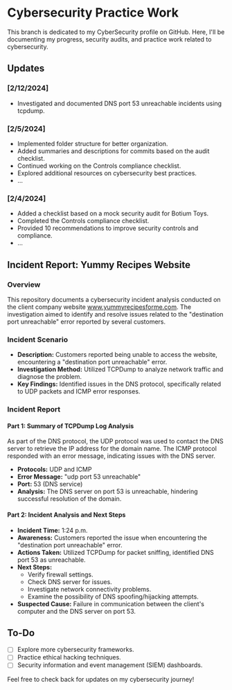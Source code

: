 # Cybersecurity Practice Work

This branch is dedicated to my CyberSecurity profile on GitHub. Here, I'll be documenting my progress, security audits, and practice work related to cybersecurity.

## Updates

### [2/12/2024]
- Investigated and documented DNS port 53 unreachable incidents using tcpdump.

### [2/5/2024]
- Implemented folder structure for better organization.
- Added summaries and descriptions for commits based on the audit checklist.
- Continued working on the Controls compliance checklist.
- Explored additional resources on cybersecurity best practices.
- ...

### [2/4/2024]
- Added a checklist based on a mock security audit for Botium Toys.
- Completed the Controls compliance checklist.
- Provided 10 recommendations to improve security controls and compliance.
- ...

## Incident Report: Yummy Recipes Website

### Overview

This repository documents a cybersecurity incident analysis conducted on the client company website www.yummyrecipesforme.com. The investigation aimed to identify and resolve issues related to the "destination port unreachable" error reported by several customers.

### Incident Scenario

- **Description:** Customers reported being unable to access the website, encountering a "destination port unreachable" error.
- **Investigation Method:** Utilized TCPDump to analyze network traffic and diagnose the problem.
- **Key Findings:** Identified issues in the DNS protocol, specifically related to UDP packets and ICMP error responses.

### Incident Report

#### Part 1: Summary of TCPDump Log Analysis

As part of the DNS protocol, the UDP protocol was used to contact the DNS server to retrieve the IP address for the domain name. The ICMP protocol responded with an error message, indicating issues with the DNS server.

- **Protocols:** UDP and ICMP
- **Error Message:** "udp port 53 unreachable"
- **Port:** 53 (DNS service)
- **Analysis:** The DNS server on port 53 is unreachable, hindering successful resolution of the domain.

#### Part 2: Incident Analysis and Next Steps

- **Incident Time:** 1:24 p.m.
- **Awareness:** Customers reported the issue when encountering the "destination port unreachable" error.
- **Actions Taken:** Utilized TCPDump for packet sniffing, identified DNS port 53 as unreachable.
- **Next Steps:**
  - Verify firewall settings.
  - Check DNS server for issues.
  - Investigate network connectivity problems.
  - Examine the possibility of DNS spoofing/hijacking attempts.
- **Suspected Cause:** Failure in communication between the client's computer and the DNS server on port 53.

## To-Do
- [ ] Explore more cybersecurity frameworks.
- [ ] Practice ethical hacking techniques.
- [ ] Security information and event management (SIEM) dashboards.

Feel free to check back for updates on my cybersecurity journey!
